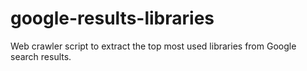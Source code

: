 # google-results-libraries
Web crawler script to extract the top most used libraries from Google search results.
